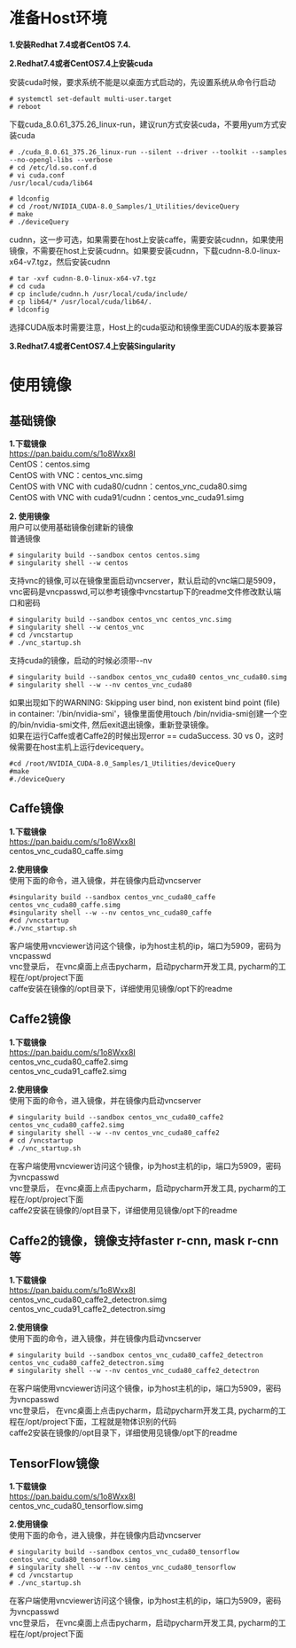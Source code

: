 # 准备Host环境
**1.安装Redhat 7.4或者CentOS 7.4.**

**2.Redhat7.4或者CentOS7.4上安装cuda**

安装cuda时候，要求系统不能是以桌面方式启动的，先设置系统从命令行启动
```
# systemctl set-default multi-user.target
# reboot
```
下载cuda_8.0.61_375.26_linux-run，建议run方式安装cuda，不要用yum方式安装cuda
```
# ./cuda_8.0.61_375.26_linux-run --silent --driver --toolkit --samples  --no-opengl-libs --verbose
# cd /etc/ld.so.conf.d
# vi cuda.conf
/usr/local/cuda/lib64

# ldconfig
# cd /root/NVIDIA_CUDA-8.0_Samples/1_Utilities/deviceQuery
# make
# ./deviceQuery
```
cudnn，这一步可选，如果需要在host上安装caffe，需要安装cudnn，如果使用镜像，不需要在host上安装cudnn。如果要安装cudnn，下载cudnn-8.0-linux-x64-v7.tgz，然后安装cudnn
```
# tar -xvf cudnn-8.0-linux-x64-v7.tgz
# cd cuda
# cp include/cudnn.h /usr/local/cuda/include/
# cp lib64/* /usr/local/cuda/lib64/.
# ldconfig
```
选择CUDA版本时需要注意，Host上的cuda驱动和镜像里面CUDA的版本要兼容 

**3.Redhat7.4或者CentOS7.4上安装Singularity**


# 使用镜像
## 基础镜像 

**1.下载镜像**   
https://pan.baidu.com/s/1o8Wxx8I  
CentOS：centos.simg  
CentOS with VNC：centos_vnc.simg  
CentOS with VNC with cuda80/cudnn：centos_vnc_cuda80.simg  
CentOS with VNC with cuda91/cudnn：centos_vnc_cuda91.simg  

**2. 使用镜像**  
用户可以使用基础镜像创建新的镜像  
普通镜像  
```
# singularity build --sandbox centos centos.simg
# singularity shell --w centos
```
支持vnc的镜像,可以在镜像里面启动vncserver，默认启动的vnc端口是5909，vnc密码是vncpasswd,可以参考镜像中vncstartup下的readme文件修改默认端口和密码
```
# singularity build --sandbox centos_vnc centos_vnc.simg
# singularity shell --w centos_vnc
# cd /vncstartup
# ./vnc_startup.sh
```
支持cuda的镜像，启动的时候必须带--nv 
```
# singularity build --sandbox centos_vnc_cuda80 centos_vnc_cuda80.simg
# singularity shell --w --nv centos_vnc_cuda80
```
如果出现如下的WARNING: Skipping user bind, non existent bind point (file) in container: '/bin/nvidia-smi'，镜像里面使用touch /bin/nvidia-smi创建一个空的/bin/nvidia-smi文件, 然后exit退出镜像，重新登录镜像。   
如果在运行Caffe或者Caffe2的时候出现error == cudaSuccess. 30 vs 0，这时候需要在host主机上运行devicequery。 
```
#cd /root/NVIDIA_CUDA-8.0_Samples/1_Utilities/deviceQuery
#make
#./deviceQuery
```
##  Caffe镜像
**1.下载镜像**  
https://pan.baidu.com/s/1o8Wxx8I  
centos_vnc_cuda80_caffe.simg  

**2.使用镜像**  
使用下面的命令，进入镜像，并在镜像内启动vncserver  
```
#singularity build --sandbox centos_vnc_cuda80_caffe centos_vnc_cuda80_caffe.simg
#singularity shell --w --nv centos_vnc_cuda80_caffe
#cd /vncstartup
#./vnc_startup.sh
```
客户端使用vncviewer访问这个镜像，ip为host主机的ip，端口为5909，密码为vncpasswd   
vnc登录后， 在vnc桌面上点击pycharm，启动pycharm开发工具, pycharm的工程在/opt/project下面   
caffe安装在镜像的/opt目录下，详细使用见镜像/opt下的readme   

##  Caffe2镜像
**1.下载镜像**  
https://pan.baidu.com/s/1o8Wxx8I  
centos_vnc_cuda80_caffe2.simg   
centos_vnc_cuda91_caffe2.simg  

**2.使用镜像**  
使用下面的命令，进入镜像，并在镜像内启动vncserver   
```
# singularity build --sandbox centos_vnc_cuda80_caffe2 centos_vnc_cuda80_caffe2.simg
# singularity shell --w --nv centos_vnc_cuda80_caffe2
# cd /vncstartup
# ./vnc_startup.sh
```
在客户端使用vncviewer访问这个镜像，ip为host主机的ip，端口为5909，密码为vncpasswd   
vnc登录后， 在vnc桌面上点击pycharm，启动pycharm开发工具, pycharm的工程在/opt/project下面   
caffe2安装在镜像的/opt目录下，详细使用见镜像/opt下的readme     

##  Caffe2的镜像，镜像支持faster r-cnn, mask r-cnn等
**1.下载镜像**   
https://pan.baidu.com/s/1o8Wxx8I   
centos_vnc_cuda80_caffe2_detectron.simg  
centos_vnc_cuda91_caffe2_detectron.simg  

**2.使用镜像**  
使用下面的命令，进入镜像，并在镜像内启动vncserver  
```
# singularity build --sandbox centos_vnc_cuda80_caffe2_detectron centos_vnc_cuda80_caffe2_detectron.simg
# singularity shell --w --nv centos_vnc_cuda80_caffe2_detectron
```
在客户端使用vncviewer访问这个镜像，ip为host主机的ip，端口为5909，密码为vncpasswd    
vnc登录后， 在vnc桌面上点击pycharm，启动pycharm开发工具, pycharm的工程在/opt/project下面，工程就是物体识别的代码    
caffe2安装在镜像的/opt目录下，详细使用见镜像/opt下的readme    

##  TensorFlow镜像  
**1.下载镜像**   
https://pan.baidu.com/s/1o8Wxx8I  
centos_vnc_cuda80_tensorflow.simg    

**2.使用镜像**   
使用下面的命令，进入镜像，并在镜像内启动vncserver  
```
# singularity build --sandbox centos_vnc_cuda80_tensorflow centos_vnc_cuda80_tensorflow.simg
# singularity shell --w --nv centos_vnc_cuda80_tensorflow
# cd /vncstartup
# ./vnc_startup.sh
```
在客户端使用vncviewer访问这个镜像，ip为host主机的ip，端口为5909，密码为vncpasswd  
vnc登录后， 在vnc桌面上点击pycharm，启动pycharm开发工具, pycharm的工程在/opt/project下面  

